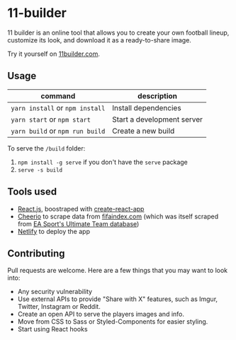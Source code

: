 # 11-builder

11 builder is an online tool that allows you to create your own football lineup, customize its look, and download it as a ready-to-share image.

Try it yourself on [11builder.com](https://11builder.com/).

## Usage

| command                         | description                |
|---------------------------------|----------------------------|
| `yarn install` or `npm install` | Install dependencies       |
| `yarn start` or `npm start`     | Start a development server |
| `yarn build` or `npm run build` | Create a new build         |

To serve the `/build` folder:

1. `npm install -g serve` if you don't have the `serve` package
2. `serve -s build`

## Tools used

* [React.js](https://reactjs.org/), boostraped with [create-react-app](https://github.com/facebook/create-react-app)
* [Cheerio](https://github.com/cheeriojs/cheerio) to scrape data from [fifaindex.com](https://www.fifaindex.com/fr/players/) (which was itself scraped from [EA Sport's Ultimate Team database](https://www.easports.com/fifa/ultimate-team/fut/database))
* [Netlify](https://www.netlify.com/) to deploy the app

## Contributing

Pull requests are welcome. Here are a few things that you may want to look into:

* Any security vulnerability
* Use external APIs to provide "Share with X" features, such as Imgur, Twitter, Instagram or Reddit.
* Create an open API to serve the players images and info.
* Move from CSS to Sass or Styled-Components for easier styling.
* Start using React hooks
